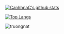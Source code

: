
[![CanhhnaC's github stats](https://github-readme-stats.vercel.app/api?username=canhhnac&show_icons=true&hide=issues,contribs&theme=tokyonight&count_private=true)](https://github.com/canhhnac/)

[![Top Langs](https://github-readme-stats.vercel.app/api/top-langs/?username=canhhnac&layout=compact)](https://github.com/canhhnac)
<p align="left"> <img src="https://komarev.com/ghpvc/?username=canhhnac&label=Profile%20views&color=0e75b6&style=flat" alt="truongnat" /> </p>
